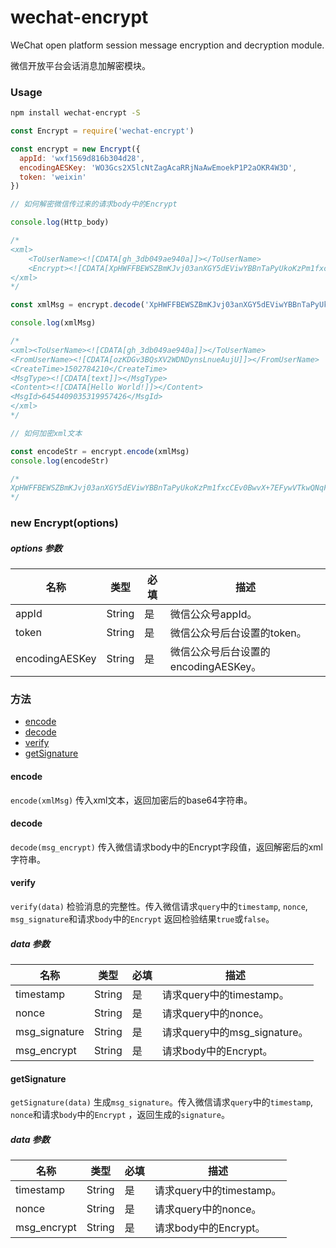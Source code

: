 # wechat-encrypt

WeChat open platform session message encryption and decryption module.

微信开放平台会话消息加解密模块。

### Usage

```bash
npm install wechat-encrypt -S
```

```javascript
const Encrypt = require('wechat-encrypt')

const encrypt = new Encrypt({
  appId: 'wxf1569d816b304d28',
  encodingAESKey: 'WO3Gcs2X5lcNtZagAcaRRjNaAwEmoekP1P2aOKR4W3D',
  token: 'weixin'
})

// 如何解密微信传过来的请求body中的Encrypt

console.log(Http_body)

/*
<xml>
    <ToUserName><![CDATA[gh_3db049ae940a]]></ToUserName>
    <Encrypt><![CDATA[XpHWFFBEWSZBmKJvj03anXGY5dEViwYBBnTaPyUkoKzPm1fxcCEv0BwvX+7EFywVTkwQNqFpBqKZj23vJ1QgXi2SshJyvov1hiGfSTIUi2dWpoqH8I2Zhw9XwIkzrOnitGb3vdUAVkSwRTBWtxyTIg3JJPVJPwpLXTYUR+4G2wk5+SIVhBNoepGx7ZwUHK5Sv8ReEDDBwzeFlHl2SAeNA6sH+jvnY8mwNUOxe2fGXge0TteO3U6UWpExJeYuPQIrqNofLcAbPUr7IVkfsm2jqBIH6gWxddNA9U+N0lbQgqKR3LTClM+9GLQFUNLgY7WFyeoZDTIoj8F06uHQTqVd6sGETnFp+c0ff2UQb9bEkJWpZOKnA0cKacw7JyiOUfYmETAdSk6ffULXzqYOYCYlSLxzuFkfO62/hmiHGaMslGNYtwx5Zv31G9kd+Qi1SpGaYJn2q5McnTmht3ptyTyvmQ==]]></Encrypt>
</xml>
*/

const xmlMsg = encrypt.decode('XpHWFFBEWSZBmKJvj03anXGY5dEViwYBBnTaPyUkoKzPm1fxcCEv0BwvX+7EFywVTkwQNqFpBqKZj23vJ1QgXi2SshJyvov1hiGfSTIUi2dWpoqH8I2Zhw9XwIkzrOnitGb3vdUAVkSwRTBWtxyTIg3JJPVJPwpLXTYUR+4G2wk5+SIVhBNoepGx7ZwUHK5Sv8ReEDDBwzeFlHl2SAeNA6sH+jvnY8mwNUOxe2fGXge0TteO3U6UWpExJeYuPQIrqNofLcAbPUr7IVkfsm2jqBIH6gWxddNA9U+N0lbQgqKR3LTClM+9GLQFUNLgY7WFyeoZDTIoj8F06uHQTqVd6sGETnFp+c0ff2UQb9bEkJWpZOKnA0cKacw7JyiOUfYmETAdSk6ffULXzqYOYCYlSLxzuFkfO62/hmiHGaMslGNYtwx5Zv31G9kd+Qi1SpGaYJn2q5McnTmht3ptyTyvmQ==')

console.log(xmlMsg)

/*
<xml><ToUserName><![CDATA[gh_3db049ae940a]]></ToUserName>
<FromUserName><![CDATA[ozKDGv3BQsXV2WDNDynsLnueAujU]]></FromUserName>
<CreateTime>1502784210</CreateTime>
<MsgType><![CDATA[text]]></MsgType>
<Content><![CDATA[Hello World!]]></Content>
<MsgId>6454409035319957426</MsgId>
</xml>
*/

// 如何加密xml文本

const encodeStr = encrypt.encode(xmlMsg)
console.log(encodeStr)

/*
XpHWFFBEWSZBmKJvj03anXGY5dEViwYBBnTaPyUkoKzPm1fxcCEv0BwvX+7EFywVTkwQNqFpBqKZj23vJ1QgXi2SshJyvov1hiGfSTIUi2dWpoqH8I2Zhw9XwIkzrOnitGb3vdUAVkSwRTBWtxyTIg3JJPVJPwpLXTYUR+4G2wk5+SIVhBNoepGx7ZwUHK5Sv8ReEDDBwzeFlHl2SAeNA6sH+jvnY8mwNUOxe2fGXge0TteO3U6UWpExJeYuPQIrqNofLcAbPUr7IVkfsm2jqBIH6gWxddNA9U+N0lbQgqKR3LTClM+9GLQFUNLgY7WFyeoZDTIoj8F06uHQTqVd6sGETnFp+c0ff2UQb9bEkJWpZOKnA0cKacw7JyiOUfYmETAdSk6ffULXzqYOYCYlSLxzuFkfO62/hmiHGaMslGNYtwx5Zv31G9kd+Qi1SpGaYJn2q5McnTmht3ptyTyvmQ==
*/
```

### new Encrypt(options)

##### options 参数
| 名称 | 类型 | 必填 | 描述 |
| --- | --- | --- | --- |
| appId | String | 是 | 微信公众号appId。 |
| token | String | 是 | 微信公众号后台设置的token。 |
| encodingAESKey | String | 是 | 微信公众号后台设置的encodingAESKey。 |

### 方法

- [encode](#encode)
- [decode](#decode)
- [verify](#verify)
- [getSignature](#getSignature)

#### encode

`encode(xmlMsg)` 传入xml文本，返回加密后的base64字符串。

#### decode

`decode(msg_encrypt)` 传入微信请求body中的Encrypt字段值，返回解密后的xml字符串。

#### verify

`verify(data)` 检验消息的完整性。传入微信请求`query`中的`timestamp`, `nonce`, `msg_signature`和请求`body`中的`Encrypt` 返回检验结果`true`或`false`。

##### data 参数

| 名称 | 类型 | 必填 | 描述 |
| --- | --- | --- | --- |
| timestamp | String | 是 | 请求query中的timestamp。 |
| nonce | String | 是 | 请求query中的nonce。 |
| msg_signature | String | 是 | 请求query中的msg_signature。 |
| msg_encrypt | String | 是 | 请求body中的Encrypt。 |

#### getSignature

`getSignature(data)` 生成`msg_signature`。传入微信请求`query`中的`timestamp`, `nonce`和请求`body`中的`Encrypt` ，返回生成的`signature`。

##### data 参数

| 名称 | 类型 | 必填 | 描述 |
| --- | --- | --- | --- |
| timestamp | String | 是 | 请求query中的timestamp。 |
| nonce | String | 是 | 请求query中的nonce。 |
| msg_encrypt | String | 是 | 请求body中的Encrypt。 |


